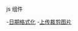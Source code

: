 js 组件

-[日期格式化](https://github.com/sczhc/js_common-components/blob/master/DateFormat/index.js)
-[上传裁剪图片](https://github.com/sczhc/js_common-components/blob/master/UploadTailoring/index.js)
